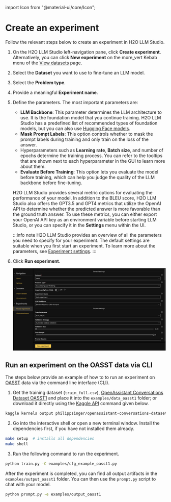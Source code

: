import Icon from "@material-ui/core/Icon";

# Create an experiment

Follow the relevant steps below to create an experiment in H2O LLM Studio.

1. On the H2O LLM Studio left-navigation pane, click **Create experiment**. Alternatively, you can click **New experiment** on the <Icon>more_vert</Icon> Kebab menu of the [View datasets](../datasets/view-dataset.md) page.

2. Select the **Dataset** you want to use to fine-tune an LLM model.

3. Select the **Problem type**.

4. Provide a meaningful **Experiment name**.

5. Define the parameters. The most important parameters are:
    - **LLM Backbone**: This parameter determines the LLM architecture to use. It is the foundation model that you continue training. H2O LLM Studio has a predefined list of recommended types of foundation models, but you can also use [Hugging Face models](https://huggingface.co/models).
    - **Mask Prompt Labels**: This option controls whether to mask the prompt labels during training and only train on the loss of the answer.
    - Hyperparameters such as **Learning rate**, **Batch size**, and number of epochs determine the training process. You can refer to the tooltips that are shown next to each hyperparameter in the GUI to learn more about them.
    - **Evaluate Before Training**: This option lets you evaluate the model before training, which can help you judge the quality of the LLM backbone before fine-tuning. 

    H2O LLM Studio provides several metric options for evaluating the performance of your model. In addition to the BLEU score, H2O LLM Studio also offers the GPT3.5 and GPT4 metrics that utilize the OpenAI API to determine whether the predicted answer is more favorable than the ground truth answer. To use these metrics, you can either export your OpenAI API key as an environment variable before starting LLM Studio, or you can specify it in the **Settings** menu within the UI.

    :::info note
    H2O LLM Studio provides an overview of all the parameters you need to specify for your experiment. The default settings are suitable when you first start an experiment. To learn more about the parameters, see [Experiment settings](experiment-settings.md).
    :::

6. Click **Run experiment**.

    ![run-experiment](run-experiment.png)

## Run an experiment on the OASST data via CLI

The steps below provide an example of how to to run an experiment on [OASST](https://huggingface.co/OpenAssistant) data via the command line interface (CLI).

1. Get the training dataset (`train_full.csv`), [OpenAssistant Conversations Dataset OASST1](https://www.kaggle.com/code/philippsinger/openassistant-conversations-dataset-oasst1?scriptVersionId=126228752) and place it into the `examples/data_oasst1` folder; or download it directly using the [Kaggle API](https://www.kaggle.com/docs/api) command given below.

 ```bash
 kaggle kernels output philippsinger/openassistant-conversations-dataset-oasst1 -p examples/data_oasst1/
 ```

2. Go into the interactive shell or open a new terminal window. Install the dependencies first, if you have not installed them already. 

 ```bash
 make setup  # installs all dependencies
 make shell
 ```

3. Run the following command to run the experiment. 

 ```bash
 python train.py -C examples/cfg_example_oasst1.py
 ```

After the experiment is completed, you can find all output artifacts in the `examples/output_oasst1` folder.
You can then use the `prompt.py` script to chat with your model.

```bash
python prompt.py -e examples/output_oasst1
```